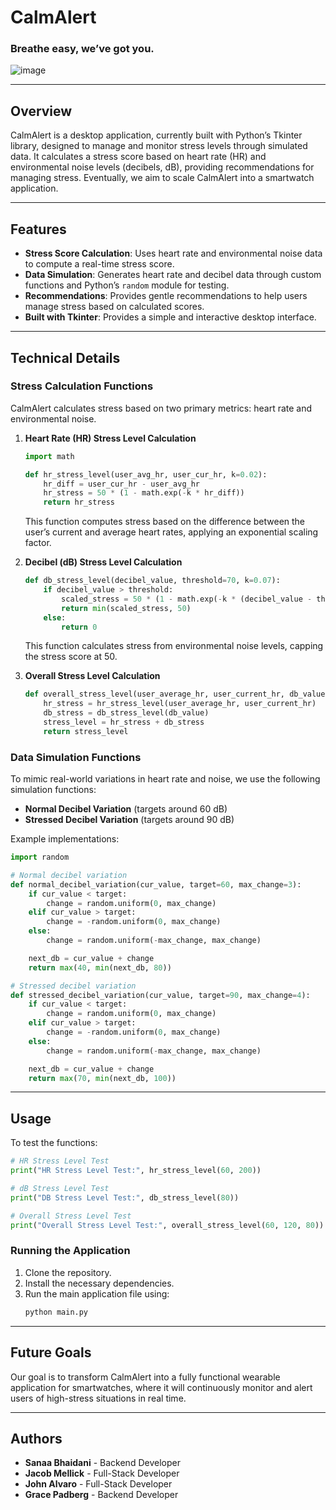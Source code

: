 # CalmAlert

### Breathe easy, we’ve got you.

![image](https://github.com/user-attachments/assets/771f43ca-3eac-4238-a016-1fb2f125bcad)

---

## Overview

CalmAlert is a desktop application, currently built with Python’s Tkinter library, designed to manage and monitor stress levels through simulated data. It calculates a stress score based on heart rate (HR) and environmental noise levels (decibels, dB), providing recommendations for managing stress. Eventually, we aim to scale CalmAlert into a smartwatch application.

---

## Features

- **Stress Score Calculation**: Uses heart rate and environmental noise data to compute a real-time stress score.
- **Data Simulation**: Generates heart rate and decibel data through custom functions and Python’s `random` module for testing.
- **Recommendations**: Provides gentle recommendations to help users manage stress based on calculated scores.
- **Built with Tkinter**: Provides a simple and interactive desktop interface.

---

## Technical Details

### Stress Calculation Functions

CalmAlert calculates stress based on two primary metrics: heart rate and environmental noise.

1. **Heart Rate (HR) Stress Level Calculation**

   ```python
   import math

   def hr_stress_level(user_avg_hr, user_cur_hr, k=0.02):
       hr_diff = user_cur_hr - user_avg_hr
       hr_stress = 50 * (1 - math.exp(-k * hr_diff))
       return hr_stress
   ```

   This function computes stress based on the difference between the user’s current and average heart rates, applying an exponential scaling factor.

2. **Decibel (dB) Stress Level Calculation**

   ```python
   def db_stress_level(decibel_value, threshold=70, k=0.07):
       if decibel_value > threshold:
           scaled_stress = 50 * (1 - math.exp(-k * (decibel_value - threshold)))
           return min(scaled_stress, 50)
       else:
           return 0
   ```

   This function calculates stress from environmental noise levels, capping the stress score at 50.

3. **Overall Stress Level Calculation**

   ```python
   def overall_stress_level(user_average_hr, user_current_hr, db_value, threshold=70):
       hr_stress = hr_stress_level(user_average_hr, user_current_hr)
       db_stress = db_stress_level(db_value)
       stress_level = hr_stress + db_stress
       return stress_level
   ```

### Data Simulation Functions

To mimic real-world variations in heart rate and noise, we use the following simulation functions:

- **Normal Decibel Variation** (targets around 60 dB)
- **Stressed Decibel Variation** (targets around 90 dB)

Example implementations:

```python
import random

# Normal decibel variation
def normal_decibel_variation(cur_value, target=60, max_change=3):
    if cur_value < target:
        change = random.uniform(0, max_change)
    elif cur_value > target:
        change = -random.uniform(0, max_change)
    else:
        change = random.uniform(-max_change, max_change)

    next_db = cur_value + change
    return max(40, min(next_db, 80))

# Stressed decibel variation
def stressed_decibel_variation(cur_value, target=90, max_change=4):
    if cur_value < target:
        change = random.uniform(0, max_change)
    elif cur_value > target:
        change = -random.uniform(0, max_change)
    else:
        change = random.uniform(-max_change, max_change)

    next_db = cur_value + change
    return max(70, min(next_db, 100))
```

---

## Usage

To test the functions:
```python
# HR Stress Level Test
print("HR Stress Level Test:", hr_stress_level(60, 200))

# dB Stress Level Test
print("DB Stress Level Test:", db_stress_level(80))

# Overall Stress Level Test
print("Overall Stress Level Test:", overall_stress_level(60, 120, 80))
```

### Running the Application

1. Clone the repository.
2. Install the necessary dependencies.
3. Run the main application file using:
   ```bash
   python main.py
   ```

---

## Future Goals

Our goal is to transform CalmAlert into a fully functional wearable application for smartwatches, where it will continuously monitor and alert users of high-stress situations in real time.

---

## Authors

- **Sanaa Bhaidani** - Backend Developer
- **Jacob Mellick** - Full-Stack Developer
- **John Alvaro** - Full-Stack Developer
- **Grace Padberg** - Backend Developer
```
